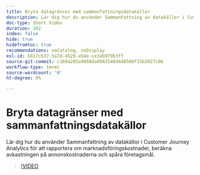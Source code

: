 ```yaml
---
title: Bryta datagränser med sammanfattningsdatakällor
description: Lär dig hur du använder Sammanfattning av datakällor i Customer Journey Analytics för att rapportera om marknadsföringskostnader, beräkna avkastningen på annonskostnaderna och spåra företagsmål.
doc-type: Short Video
duration: 162
index: false
hide: true
hidefromtoc: true
recommendations: noCatalog, noDisplay
exl-id: b817cb37-5a7d-4529-a54e-ce3ab979b3ff
source-git-commit: c169a205a9088da0982548d448500f15b2027c06
workflow-type: tm+mt
source-wordcount: '0'
ht-degree: 0%

---
```


# Bryta datagränser med sammanfattningsdatakällor

Lär dig hur du använder Sammanfattning av datakällor i Customer Journey Analytics för att rapportera om marknadsföringskostnader, beräkna avkastningen på annonskostnaderna och spåra företagsmål.

<!-- 72_S103_3442450_161_breaking-data-limits-with-summary-data-sources -->
>[!VIDEO](https://video.tv.adobe.com/v/3458347/?learn=on&enablevpops=true)
